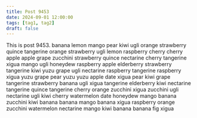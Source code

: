 ```yaml
---
title: Post 9453
date: 2024-09-01 12:00:00
tags: [tag1, tag2]
draft: false
---
```

This is post 9453.
banana
lemon
mango
pear
kiwi
ugli
orange
strawberry
quince
tangerine
orange
strawberry
ugli
lemon
raspberry
cherry
cherry
apple
apple
grape
zucchini
strawberry
quince
nectarine
cherry
tangerine
xigua
mango
ugli
honeydew
raspberry
apple
elderberry
strawberry
tangerine
kiwi
yuzu
grape
ugli
nectarine
raspberry
tangerine
raspberry
xigua
yuzu
grape
pear
yuzu
yuzu
apple
date
xigua
pear
kiwi
grape
tangerine
strawberry
banana
ugli
xigua
tangerine
elderberry
kiwi
nectarine
tangerine
quince
tangerine
cherry
orange
zucchini
xigua
zucchini
ugli
nectarine
ugli
kiwi
cherry
watermelon
date
honeydew
mango
banana
zucchini
kiwi
banana
banana
mango
banana
xigua
raspberry
orange
zucchini
watermelon
nectarine
mango
kiwi
banana
banana
fig
xigua
